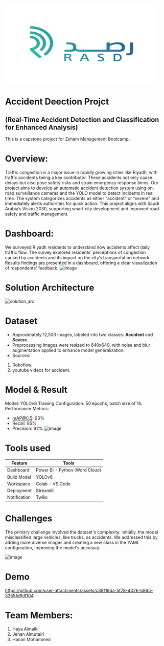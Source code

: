 <img src="https://github.com/Haya-Almalki/Project-Accident-Detection/blob/main/streamlit%20deploy/RASD%20logo.png" alt="RASD Logo" width="500" height="260"/>

# Accident Deection Projct
## (Real-Time Accident Detection and Classification for Enhanced Analysis)
This is a capstone project for Zeham Management Bootcamp.

# Overview:
Traffic congestion is a major issue in rapidly growing cities like Riyadh, with traffic accidents being a key contributor. These accidents not only cause delays but also pose safety risks and strain emergency response times. Our project aims to develop an automatic accident detection system using on-road surveillance cameras and the YOLO model to detect incidents in real time. The system categorizes accidents as either “accident” or “severe” and immediately alerts authorities for quick action. This project aligns with Saudi Arabia’s Vision 2030, supporting smart city development and improved road safety and traffic management.

# Dashboard:
We surveyed Riyadh residents to understand how accidents affect daily traffic flow. The survey explored residents' perceptions of congestion caused by accidents and its impact on the city’s transportation network. Results findings are presented in a dashboard, offering a clear visualization of respondents' feedback.
![image](https://github.com/user-attachments/assets/71651012-7e89-4dc5-91a4-f14ea0e4213e)

# Solution Architecture
![solution_arc](https://github.com/user-attachments/assets/539b5032-7914-4737-895d-7f6dd4dd3c4a)

# Dataset
- Approximately 12,500 images, labeled into two classes: **Accident** and **Severe**.
- Preprocessing Images were resized to 640x640, with noise and blur augmentation applied to enhance model generalization.
- Sources:
1. [Roboflow](https://universe.roboflow.com/accident-test-set/accident-test-set/dataset/4).
2. youtube videos for accident.

# Model & Result 
Model: YOLOv8
Training Configuration: 50 epochs, batch size of 16.
Performance Metrics:
- mAP@0.5: 93%
- Recall: 85%
- Precision: 92%
   ![image](https://github.com/user-attachments/assets/2adf6868-1d9a-4e27-a4b4-b1e59930f782)

   
# Tools used

| Feature       | Tools                        |
|---------------|------------------------------|
| Dashboard     | Power BI - Python (Word Cloud) |
| Build Model   | YOLOv8                       |
| Workspace     | Colab - VS Code             |
| Deployment    | Streamlit                   |
| Notification  | Twilio                      |

# Challenges
The primary challenge involved the dataset's complexity. Initially, the model misclassified large vehicles, like trucks, as accidents. We addressed this by adding more diverse images and creating a new class in the YAML configuration, improving the model's accuracy.

 ![image](https://github.com/user-attachments/assets/0aca61f5-6c29-483f-859f-2deef5cab99c)


 # Demo



https://github.com/user-attachments/assets/c39f19da-5f78-4026-b865-3355fd9df104




# Team Members:
1. Haya Almalki
2. Jehan Almutairi
3. Hanan Mohammed
